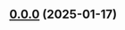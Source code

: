 ## [0.0.0](https://github.com/propeller-heads/tycho-execution/compare/0.0.0...0.0.0) (2025-01-17)


